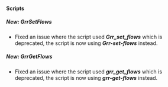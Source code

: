 
#### Scripts
##### New: GrrSetFlows
- Fixed an issue where the script used ***Grr_set_flows*** which is deprecated, the script is now using ***Grr-set-flows*** instead.
##### New: GrrGetFlows
- Fixed an issue where the script used ***grr_get_flows*** which is deprecated, the script is now using ***grr-get-flows*** instead.
